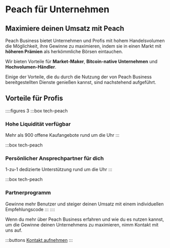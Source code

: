 # Peach für Unternehmen

## Maximiere deinen Umsatz mit Peach

Peach Business bietet Unternehmen und Profis mit hohem Handelsvolumen die Möglichkeit, ihre Gewinne zu maximieren, indem sie in einen Markt mit **höheren Prämien** als herkömmliche Börsen eintauchen.

Wir bieten Vorteile für **Market-Maker**, **Bitcoin-native Unternehmen** und **Hochvolumen-Händler**.

Einige der Vorteile, die du durch die Nutzung der von Peach Business bereitgestellten Dienste genießen kannst, sind nachstehend aufgeführt.

## Vorteile für Profis

::::figures 3
:::box tech-peach

### Hohe Liquidität verfügbar

Mehr als 900 offene Kaufangebote rund um die Uhr
:::

:::box tech-peach

### Persönlicher Ansprechpartner für dich

1-zu-1 dedizierte Unterstützung rund um die Uhr
:::

:::box tech-peach

### Partnerprogramm

Gewinne mehr Benutzer und steiger deinen Umsatz mit einem individuellen Empfehlungscode
:::
::::

Wenn du mehr über Peach Business erfahren und wie du es nutzen kannst, um die Gewinne deinen Unternehmens zu maximieren, nimm Kontakt mit uns auf.

:::buttons
[Kontakt aufnehmen](mailto:$contactEmail$)
:::
